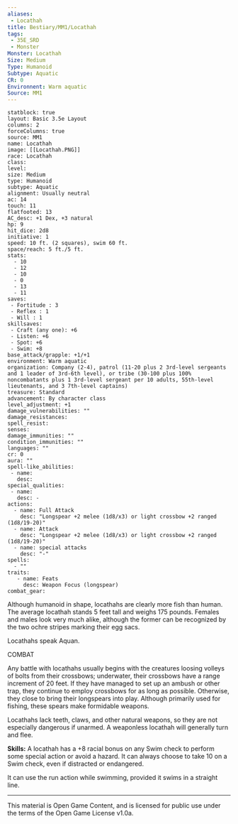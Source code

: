 ```yaml
---
aliases:
 - Locathah
title: Bestiary/MM1/Locathah
tags: 
 - 35E_SRD
 - Monster
Monster: Locathah
Size: Medium
Type: Humanoid
Subtype: Aquatic
CR: 0
Environnent: Warm aquatic
Source: MM1
---
```


```statblock
statblock: true
layout: Basic 3.5e Layout
columns: 2
forceColumns: true
source: MM1 
name: Locathah
image: [[Locathah.PNG]]
race: Locathah
class: 
level: 
size: Medium
type: Humanoid
subtype: Aquatic
alignment: Usually neutral
ac: 14
touch: 11
flatfooted: 13
AC_desc: +1 Dex, +3 natural
hp: 9
hit_dice: 2d8
initiative: 1
speed: 10 ft. (2 squares), swim 60 ft.
space/reach: 5 ft./5 ft.
stats:
  - 10
  - 12
  - 10
  - 0
  - 13
  - 11
saves:
 - Fortitude : 3
 - Reflex : 1
 - Will : 1
skillsaves:
 - Craft (any one): +6
 - Listen: +6
 - Spot: +6
 - Swim: +8
base_attack/grapple: +1/+1
environment: Warm aquatic
organization: Company (2-4), patrol (11-20 plus 2 3rd-level sergeants and 1 leader of 3rd-6th level), or tribe (30-100 plus 100% noncombatants plus 1 3rd-level sergeant per 10 adults, 55th-level lieutenants, and 3 7th-level captains)
treasure: Standard
advancement: By character class
level_adjustment: +1
damage_vulnerabilities: ""
damage_resistances: 
spell_resist: 
senses: 
damage_immunities: ""
condition_immunities: ""
languages: ""
cr: 0
aura: ""
spell-like_abilities:
 - name: 
   desc: 
special_qualities:
 - name:
   desc: -
actions:
  - name: Full Attack
    desc: "Longspear +2 melee (1d8/x3) or light crossbow +2 ranged (1d8/19-20)"
  - name: Attack
    desc: "Longspear +2 melee (1d8/x3) or light crossbow +2 ranged (1d8/19-20)"
  - name: special attacks
    desc: "-"
spells:
  - ""
traits:
   - name: Feats
     desc: Weapon Focus (longspear)
combat_gear:  
```


Although humanoid in shape, locathahs are clearly more fish than human. The average locathah stands 5 feet tall and weighs 175 pounds. Females and males look very much alike, although the former can be recognized by the two ochre stripes marking their egg sacs.

Locathahs speak Aquan.

COMBAT

Any battle with locathahs usually begins with the creatures loosing volleys of bolts from their crossbows; underwater, their crossbows have a range increment of 20 feet. If they have managed to set up an ambush or other trap, they continue to employ crossbows for as long as possible. Otherwise, they close to bring their longspears into play. Although primarily used for fishing, these spears make formidable weapons.

Locathahs lack teeth, claws, and other natural weapons, so they are not especially dangerous if unarmed. A weaponless locathah will generally turn and flee.


**Skills:** A locathah has a +8 racial bonus on any Swim check to perform some special action or avoid a hazard. It can always choose to take 10 on a Swim check, even if distracted or endangered.

It can use the run action while swimming, provided it swims in a straight line.

---

This material is Open Game Content, and is licensed for public use under the terms of the Open Game License v1.0a.
